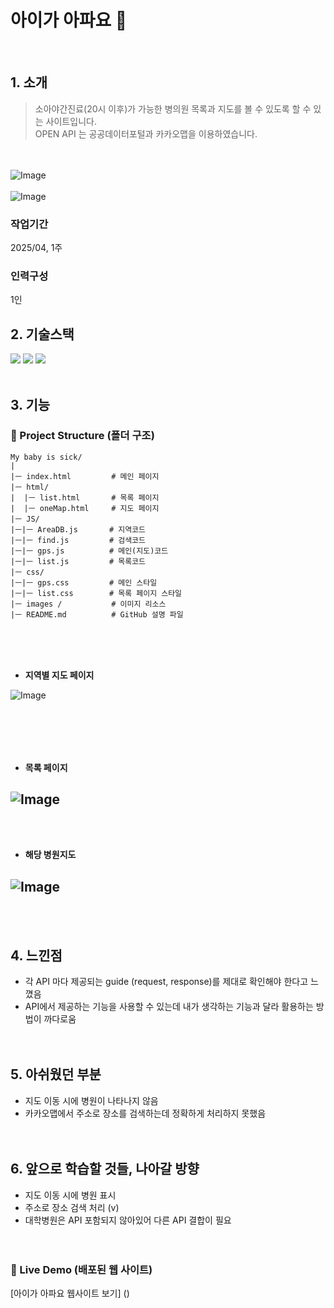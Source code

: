 # 아이가 아파요 🏣
<br />  

## 1. 소개
> 소아야간진료(20시 이후)가 가능한 병의원 목록과 지도를 볼 수 있도록 할 수 있는 사이트입니다. \
OPEN API 는 공공데이터포털과 카카오맵을 이용하였습니다.

<br /> <br />
![Image](https://github.com/user-attachments/assets/b0960e2a-9eec-4163-bde1-26d8b8f3d4d6)
<br /> <br />
![Image](https://github.com/user-attachments/assets/655a7426-2b1b-424c-b7d3-e19e4512e6a8)

### 작업기간
2025/04, 1주
<br />

### 인력구성
1인
<br />

## 2. 기술스택

<img src="https://img.shields.io/badge/JavaScript-F7DF1E?style=for-the-badge&logo=JavaScript&logoColor=black"> <img src="https://img.shields.io/badge/html5-E34F26?style=for-the-badge&logo=html5&logoColor=white">  <img src="https://img.shields.io/badge/css3-1572B6?style=for-the-badge&logo=css3&logoColor=white"><br /><br /> 

## 3. 기능
### 📂 Project Structure (폴더 구조)
```
My baby is sick/
|
|ㅡ index.html         # 메인 페이지
|ㅡ html/      
|  |ㅡ list.html       # 목록 페이지
|  |ㅡ oneMap.html     # 지도 페이지
|ㅡ JS/      
|ㅡ|ㅡ AreaDB.js       # 지역코드
|ㅡ|ㅡ find.js         # 검색코드
|ㅡ|ㅡ gps.js          # 메인(지도)코드
|ㅡ|ㅡ list.js         # 목록코드
|ㅡ css/      
|ㅡ|ㅡ gps.css         # 메인 스타일
|ㅡ|ㅡ list.css        # 목록 페이지 스타일
|ㅡ images /           # 이미지 리소스
|ㅡ README.md          # GitHub 설명 파일
```
<br /><br /><br />

- **지역별 지도 페이지**

![Image](https://github.com/user-attachments/assets/b0960e2a-9eec-4163-bde1-26d8b8f3d4d6)

<br /><br />
--- 
- **목록 페이지**

![Image](https://github.com/user-attachments/assets/655a7426-2b1b-424c-b7d3-e19e4512e6a8)
---
<br /><br />

-  **해당 병원지도**

![Image](https://github.com/user-attachments/assets/aea2fd1e-6278-48a8-b2e3-9a93c3d0fa94)
---
<br /><br />


## 4. 느낀점
- 각 API 마다 제공되는 guide (request, response)를 제대로 확인해야 한다고 느꼈음
- API에서 제공하는 기능을 사용할 수 있는데 내가 생각하는 기능과 달라 활용하는 방법이 까다로움
<br /><br /> <br /> 

## 5. 아쉬웠던 부분
- 지도 이동 시에 병원이 나타나지 않음
- 카카오맵에서 주소로 장소를 검색하는데 정확하게 처리하지 못했음
<br /><br /> <br /> 

## 6. 앞으로 학습할 것들, 나아갈 방향
- 지도 이동 시에 병원 표시
- 주소로 장소 검색 처리 (v)
- 대학병원은 API 포함되지 않아있어 다른 API 결합이 필요 
<br /><br /> <br /> 

### 🏣 Live Demo (배포된 웹 사이트)
[아이가 아파요 웹사이트 보기] ()
